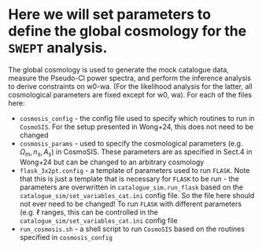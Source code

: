 # Here we will set parameters to define the global cosmology for the ```SWEPT``` analysis.

The global cosmology is used to generate the mock catalogue data, measure the Pseudo-Cl power spectra, and perform the inference analysis to derive
constraints on w0-wa. (For the likelihood analysis for the latter, all cosmological parameters are fixed except for w0, wa). For each of the files here:

- ```cosmosis_config``` - the config file used to specify which routines to run in ```CosmoSIS```. For the setup presented in Wong+24, this does not need to be changed
- ```cosmosis_params``` - used to specify the cosmological parameters (e.g. $\Omega_{\mathrm{m}}, n_{s}, A_{s}$) in CosmoSIS. These parameters are as specified in Sect.4 in Wong+24 but can be changed to an arbitrary cosmology
- ```flask_3x2pt.config``` - a template of parameters used to run ```FLASK```. Note that this is just a template that is necessary for ```FLASK``` to be run - the parameters are overwritten in ```catalogue_sim.run_flask``` based on the ```catalogue_sim/set_variables_cat.ini``` config file. So the file here should not ever need to be changed! To run ```FLASK``` with different parameters (e.g. $\ell$ ranges, this can be controlled in the ```catalogue_sim/set_variables_cat.ini``` config file 
- ```run_cosmosis.sh``` - a shell script to run ```CosmoSIS``` based on the routines specified in ```cosmosis_config```
